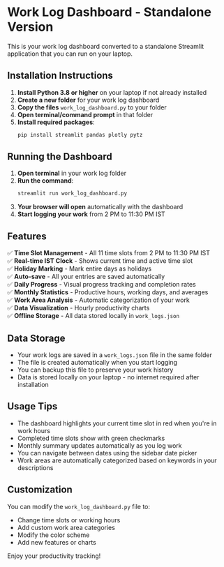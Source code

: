 # Work Log Dashboard - Standalone Version

This is your work log dashboard converted to a standalone Streamlit application that you can run on your laptop.

## Installation Instructions

1. **Install Python 3.8 or higher** on your laptop if not already installed
2. **Create a new folder** for your work log dashboard
3. **Copy the files** `work_log_dashboard.py` to your folder
4. **Open terminal/command prompt** in that folder
5. **Install required packages**:
   ```bash
   pip install streamlit pandas plotly pytz
   ```

## Running the Dashboard

1. **Open terminal** in your work log folder
2. **Run the command**:
   ```bash
   streamlit run work_log_dashboard.py
   ```
3. **Your browser will open** automatically with the dashboard
4. **Start logging your work** from 2 PM to 11:30 PM IST

## Features

✅ **Time Slot Management** - All 11 time slots from 2 PM to 11:30 PM IST  
✅ **Real-time IST Clock** - Shows current time and active time slot  
✅ **Holiday Marking** - Mark entire days as holidays  
✅ **Auto-save** - All your entries are saved automatically  
✅ **Daily Progress** - Visual progress tracking and completion rates  
✅ **Monthly Statistics** - Productive hours, working days, and averages  
✅ **Work Area Analysis** - Automatic categorization of your work  
✅ **Data Visualization** - Hourly productivity charts  
✅ **Offline Storage** - All data stored locally in `work_logs.json`

## Data Storage

- Your work logs are saved in a `work_logs.json` file in the same folder
- The file is created automatically when you start logging
- You can backup this file to preserve your work history
- Data is stored locally on your laptop - no internet required after installation

## Usage Tips

- The dashboard highlights your current time slot in red when you're in work hours
- Completed time slots show with green checkmarks
- Monthly summary updates automatically as you log work
- You can navigate between dates using the sidebar date picker
- Work areas are automatically categorized based on keywords in your descriptions

## Customization

You can modify the `work_log_dashboard.py` file to:
- Change time slots or working hours
- Add custom work area categories
- Modify the color scheme
- Add new features or charts

Enjoy your productivity tracking!